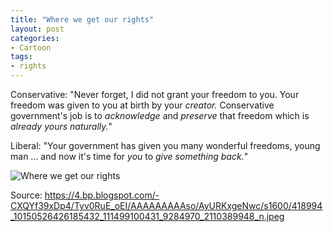 ```yaml
---
title: "Where we get our rights"
layout: post
categories:
- Cartoon
tags:
- rights
---
```


Conservative: "Never forget, I did not grant your freedom to you. Your freedom was given to you at birth by your *creator.* Conservative government's job is to *acknowledge* and *preserve* that freedom which is *already yours naturally.*"

Liberal: "Your government has given you many wonderful freedoms, young man ... and now it's time for *you* to *give something back.*"

![Where we get our rights](https://4.bp.blogspot.com/-CXQYf39xDp4/Tyv0RuE_oEI/AAAAAAAAAso/AyURKxgeNwc/s1600/418994_10150526426185432_111499100431_9284970_2110389948_n.jpeg)

Source: https://4.bp.blogspot.com/-CXQYf39xDp4/Tyv0RuE_oEI/AAAAAAAAAso/AyURKxgeNwc/s1600/418994_10150526426185432_111499100431_9284970_2110389948_n.jpeg
